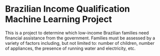 # Brazilian Income Qualification Machine Learning Project

This is a project to determine which low-income Brazilian families need financial assistance from the government. Families must be assessed by a variety of factors including, but not limited to: number of children, number of appliances, the presence of running water and electricity, etc.